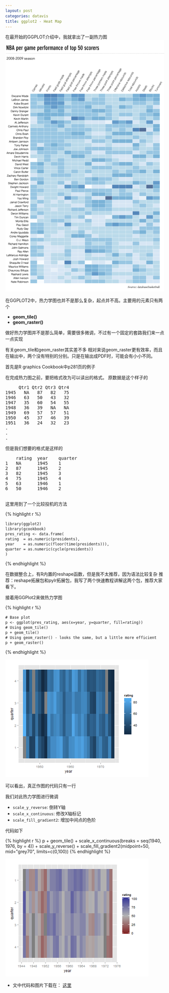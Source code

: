 ```yaml
---
layout: post
categories: datavis
title: ggplot2 - Heat Map
---
```


在最开始的GGPLOT介绍中，我就拿出了一副热力图
![](/assets/images/ggplot2-heatmap/CEi7DEx.png)

在GGPLOT2中，热力学图也并不是那么复杂，起点并不高。主要用的元素只有两个

- **geom_tile()**
- **geom_raster()**

做好热力学图并不是那么简单，需要很多微调，不过有一个固定的套路我们来一点一点实现

有关geom_tile和geom_raster其实差不多
相对来说geom_raster更有效率，而且在输出中，两个没有特别的分别。只是在输出成PDF时，可能会有小小不同。


首先是R graphics Cookbook中p281页的例子

在完成热力图之前，要把格式改为可以读出的格式。
原数据是这个样子的

<pre>
     Qtr1 Qtr2 Qtr3 Qtr4
1945   NA   87   82   75
1946   63   50   43   32
1947   35   60   54   55
1948   36   39   NA   NA
1949   69   57   57   51
1950   45   37   46   39
1951   36   24   32   23
.
.
.
</pre>


但是我们想要的格式是这样的

<pre>
 	rating	year	quarter
1   NA	    1945	1
2	87		1945	2
3	82		1945	3
4	75		1945	4
5	63		1946	1
6	50		1946	2
 </pre>

这里用到了一个比较投机的方法

{% highlight r %}

    library(ggplot2)
	library(gcookbook)
	pres_rating <- data.frame(
    rating  = as.numeric(presidents),
    year    = as.numeric(floor(time(presidents))),
    quarter = as.numeric(cycle(presidents))
    )

{% endhighlight %}

在数据整合上，有R内置的reshape函数，但是我不太推荐，因为语法比较复杂
推荐：reshape拓展包和pylr拓展包，我写了两个快速教程讲解这两个包，推荐大家看下。


接着用GGPlot2来做热力学图

{% highlight r %}

	# Base plot
	p <- ggplot(pres_rating, aes(x=year, y=quarter, fill=rating))
	# Using geom_tile()
	p + geom_tile()
	# Using geom_raster() - looks the same, but a little more efficient
	p + geom_raster()

{% endhighlight %}

![](/assets/images/ggplot2-heatmap/KfWUIzx.png)

可以看出，真正作图的代码只有一行

我们对此热力学图进行微调

- `scale_y_reverse`:  倒转Y轴
- `scale_x_continuous`:  修改X轴标记
- `scale_fill_gradient2`:  增加中间点的色阶

代码如下

{% highlight r %}
	p + geom_tile() +
    scale_x_continuous(breaks = seq(1940, 1976, by = 4)) +
    scale_y_reverse() +
    scale_fill_gradient2(midpoint=50, mid="grey70", limits=c(0,100))
{% endhighlight %}

![](/assets/images/ggplot2-heatmap/UYiPmd0.png)



- 文中代码和图片下载在： [这里](http://pan.baidu.com/s/1tc26g)








